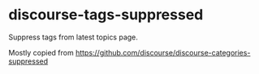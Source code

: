 # discourse-tags-suppressed

Suppress tags from latest topics page.

Mostly copied from https://github.com/discourse/discourse-categories-suppressed
